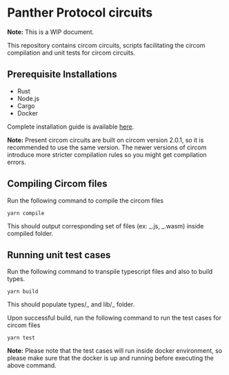# Panther Protocol circuits

**Note:** This is a WIP document.

This repository contains circom circuits, scripts facilitating the circom compilation and unit tests for circom circuits.

## Prerequisite Installations

- Rust
- Node.js
- Cargo
- Docker

Complete installation guide is available
[here](https://docs.circom.io/getting-started/installation/ 'Circom installation page').

**Note:** Present circom circuits are built on circom version 2.0.1, so it is recommended to use the same version. The newer versions of circom introduce more stricter compilation rules so you might get compilation errors.

## Compiling Circom files

Run the following command to compile the circom files

`yarn compile`

This should output corresponding set of files (ex: _.js, _.wasm) inside compiled folder.

## Running unit test cases

Run the following command to transpile typescript files and also to build types.

`yarn build`

This should populate types/_ and lib/_ folder.

Upon successful build, run the following command to run the test cases for circom files

`yarn test`

**Note:** Please note that the test cases will run inside docker environment, so please make sure that the docker is up and running before executing the above command.
